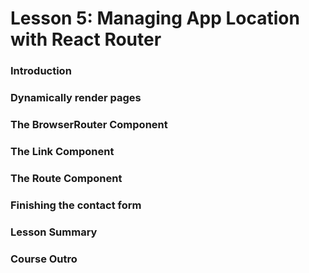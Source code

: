 # Lesson 5: Managing App Location with React Router

### Introduction
### Dynamically render pages
### The BrowserRouter Component
### The Link Component
### The Route Component
### Finishing the contact form
### Lesson Summary
### Course Outro
